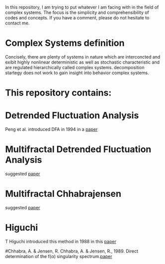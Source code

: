 In this repository, I am trying to put whatever I am facing with in the field of complex systems. The focus is the simplicity and comprehensibility of codes and concepts. If you have a comment, please do not hesitate to contact me.

# Complex Systems definition

Concisely, there are plenty of systems in nature which are interconcted and exibit highly nonlinear deterministic as well as stochastic characteristic and are regulated
hierarchically called complex systems. decomposition startegy does not work to gain insight into behavior complex systems.

# This repository contains:

# Detrended Fluctuation Analysis
Peng et al. introduced DFA in 1994 in a [paper](https://journals.aps.org/pre/abstract/10.1103/PhysRevE.49.1685)

# Multifractal Detrended Fluctuation Analysis
suggested [paper](https://www.sciencedirect.com/science/article/abs/pii/S0378437102013833)

# Multifractal Chhabrajensen
suggested [paper](https://www.frontiersin.org/articles/10.3389/fphys.2018.01767/full)

# Higuchi
T Higuchi introduced this method in 1988 in this [paper](https://www.sciencedirect.com/science/article/abs/pii/0167278988900814)

#Chhabra, A. & Jensen, R.
Chhabra, A. & Jensen, R., 1989. Direct determination of the f(α) singularity spectrum.[paper](https://journals.aps.org/pra/abstract/10.1103/PhysRevA.40.5284)

